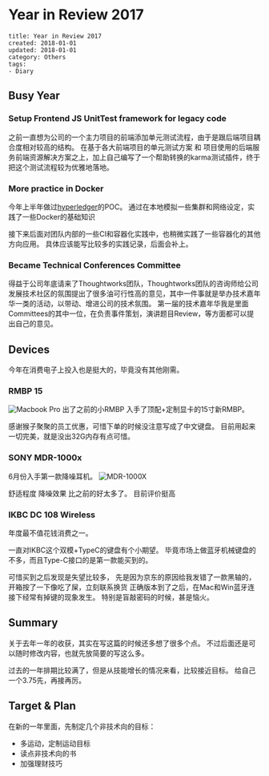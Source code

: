 # Year in Review 2017

```metadata
title: Year in Review 2017
created: 2018-01-01
updated: 2018-01-01
category: Others
tags:
- Diary
```

## Busy Year

### Setup Frontend JS UnitTest framework for legacy code
之前一直想为公司的一个主力项目的前端添加单元测试流程，由于是跟后端项目耦合度相对较高的结构。
在基于各大前端项目的单元测试方案 和 项目使用的后端服务前端资源解决方案之上，加上自己编写了一个帮助转换的karma测试插件，终于把这个测试流程较为优雅地落地。


### More practice in Docker

今年上半年做过[hyperledger](https://github.com/hyperledger)的POC。
通过在本地模拟一些集群和网络设定，实践了一些Docker的基础知识

接下来后面对团队内部的一些CI和容器化实践中，也稍微实践了一些容器化的其他方向应用。
具体应该能写比较多的实践记录，后面会补上。

### Became Technical Conferences Committee
得益于公司年底请来了Thoughtworks团队，Thoughtworks团队的咨询师给公司发展技术社区的氛围提出了很多油可行性高的意见，其中一件事就是举办技术嘉年华一类的活动，以带动、增进公司的技术氛围。
第一届的技术嘉年华我是里面Committees的其中一位，在负责事件策划，演讲题目Review，等方面都可以提出自己的意见。


## Devices 

今年在消费电子上投入也是挺大的，毕竟没有其他刚需。

### RMBP 15

![Macbook Pro](https://img.aquariuslt.com/posts/macbook-pro.jpg)
出了之前的小RMBP 入手了顶配+定制显卡的15寸新RMBP。

感谢猴子聚聚的员工优惠，可惜下单的时候没注意写成了中文键盘。
目前用起来一切完美，就是没出32G内存有点可惜。




### SONY MDR-1000x

6月份入手第一款降噪耳机。
![MDR-1000X](https://img.aquariuslt.com/posts/mdr-1000x.png)


舒适程度
降噪效果
比之前的好太多了。
目前评价挺高



### IKBC DC 108 Wireless

年度最不值花钱消费之一。

一直对IKBC这个双模+TypeC的键盘有个小期望。
毕竟市场上做蓝牙机械键盘的不多，而且Type-C接口的是第一款能买到的。

可惜买到之后发现是失望比较多，
先是因为京东的原因给我发错了一款黑轴的，开箱按了一下像吃了屎，立刻联系换货
正确版本到了之后，在Mac和Win蓝牙连接下经常有掉键的现象发生。
特别是盲敲密码的时候，甚是恼火。


## Summary

关于去年一年的收获，其实在写这篇的时候还多想了很多个点。
不过后面还是可以随时修改内容，也就先放简要的写这么多。

过去的一年排期比较满了，但是从技能增长的情况来看，比较接近目标。
给自己一个3.75先，再接再厉。



## Target & Plan
在新的一年里面，先制定几个非技术向的目标：
- 多运动，定制运动目标
- 读点非技术向的书
- 加强理财技巧
